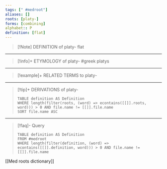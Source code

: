 ```yaml
---
tags: [" #medroot"]
aliases: []
roots: [platy-]
forms: [combining]
alphabet:: P
definition: [flat]
---
```

>[!Note] DEFINITION of platy-
>flat
_____
>[!info]+ ETYMOLOGY of platy-
>#greek platys
_____
>[!example]+ RELATED TERMS to platy-
>
_____
>[!tip]+ DERIVATIONS of platy-
>```dataview
>TABLE definition AS Definition 
>WHERE length(filter(roots, (word) => econtains([[]].roots, word))) > 0 AND file.name != [[]].file.name
>SORT file.name ASC
>```
___
>[!faq]- Query
>```dataview
>TABLE definition AS Definition
>FROM #medroot
>WHERE length(filter(definition, (word) => econtains([[]].definition, word))) > 0 AND file.name != [[]].file.name
>```

[[Med roots dictionary]]